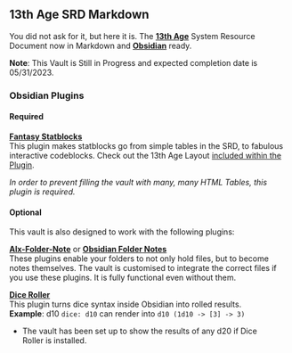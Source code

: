 ## 13th Age SRD Markdown

You did not ask for it, but here it is. The **[13th Age](https://pelgranepress.com/13th-age/)** System Resource Document now in Markdown and **[Obsidian](https://obsidian.md)** ready.

**Note**: This Vault is Still in Progress and expected completion date is 05/31/2023.

### Obsidian Plugins

#### Required

**[Fantasy Statblocks](https://github.com/javalent/fantasy-statblocks)**  
This plugin makes statblocks go from simple tables in the SRD, to fabulous interactive codeblocks. Check out the 13th Age Layout [included within the Plugin](https://plugins.javalent.com/statblock/layouts/integrated/13a-monster#Create+Stats+Table). 

*In order to prevent filling the vault with many, many HTML Tables, this plugin is required.*

#### Optional

This vault is also designed to work with the following plugins:

**[Alx-Folder-Note](https://github.com/aidenlx/alx-folder-note)** or **[Obsidian Folder Notes](https://github.com/LostPaul/obsidian-folder-notes)**  
These plugins enable your folders to not only hold files, but to become notes themselves. The vault is customised to integrate the correct files if you use these plugins. It is fully functional even without them.

**[Dice Roller](https://github.com/valentine195/obsidian-dice-roller)**  
This plugin turns dice syntax inside Obsidian into rolled results.  
**Example**: d10 `dice: d10` can render into `d10 (1d10 -> [3] -> 3)`
- The vault has been set up to show the results of any d20 if Dice  
Roller is installed. 

